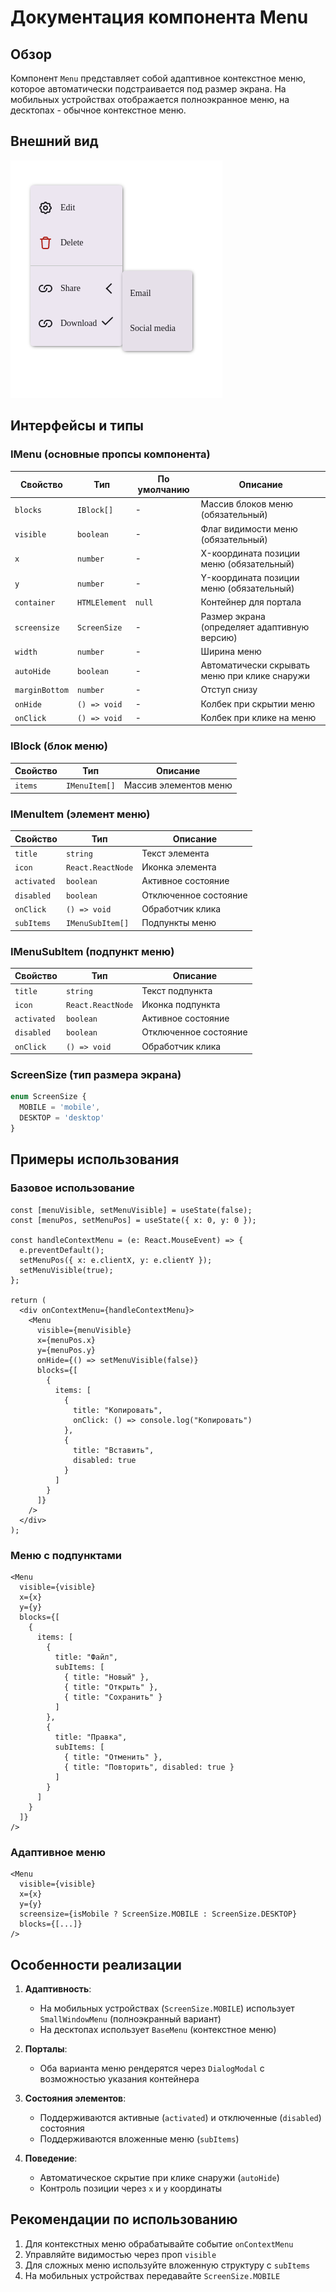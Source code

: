 # Документация компонента Menu

## Обзор
Компонент `Menu` представляет собой адаптивное контекстное меню, которое автоматически подстраивается под размер экрана. На мобильных устройствах отображается полноэкранное меню, на десктопах - обычное контекстное меню.

## Внешний вид  

![Menu](img/Menu.png)

## Интерфейсы и типы

### IMenu (основные пропсы компонента)
| Свойство       | Тип               | По умолчанию | Описание                                                                 |
|----------------|-------------------|--------------|-------------------------------------------------------------------------|
| `blocks`       | `IBlock[]`        | -            | Массив блоков меню (обязательный)                                      |
| `visible`      | `boolean`         | -            | Флаг видимости меню (обязательный)                                     |
| `x`           | `number`          | -            | X-координата позиции меню (обязательный)                               |
| `y`           | `number`          | -            | Y-координата позиции меню (обязательный)                               |
| `container`    | `HTMLElement`     | `null`       | Контейнер для портала                                                  |
| `screensize`   | `ScreenSize`      | -            | Размер экрана (определяет адаптивную версию)                           |
| `width`       | `number`          | -            | Ширина меню                                                            |
| `autoHide`    | `boolean`         | -            | Автоматически скрывать меню при клике снаружи                          |
| `marginBottom`| `number`          | -            | Отступ снизу                                                           |
| `onHide`      | `() => void`      | -            | Колбек при скрытии меню                                                |
| `onClick`     | `() => void`      | -            | Колбек при клике на меню                                               |

### IBlock (блок меню)
| Свойство | Тип          | Описание                          |
|----------|--------------|-----------------------------------|
| `items`  | `IMenuItem[]`| Массив элементов меню             |

### IMenuItem (элемент меню)
| Свойство    | Тип               | Описание                          |
|-------------|-------------------|-----------------------------------|
| `title`     | `string`          | Текст элемента                    |
| `icon`      | `React.ReactNode` | Иконка элемента                   |
| `activated` | `boolean`         | Активное состояние                |
| `disabled`  | `boolean`         | Отключенное состояние             |
| `onClick`   | `() => void`      | Обработчик клика                  |
| `subItems`  | `IMenuSubItem[]`  | Подпункты меню                    |

### IMenuSubItem (подпункт меню)
| Свойство    | Тип               | Описание                          |
|-------------|-------------------|-----------------------------------|
| `title`     | `string`          | Текст подпункта                   |
| `icon`      | `React.ReactNode` | Иконка подпункта                  |
| `activated` | `boolean`         | Активное состояние                |
| `disabled`  | `boolean`         | Отключенное состояние             |
| `onClick`   | `() => void`      | Обработчик клика                  |

### ScreenSize (тип размера экрана)
```typescript
enum ScreenSize {
  MOBILE = 'mobile',
  DESKTOP = 'desktop'
}
```

## Примеры использования

### Базовое использование
```tsx
const [menuVisible, setMenuVisible] = useState(false);
const [menuPos, setMenuPos] = useState({ x: 0, y: 0 });

const handleContextMenu = (e: React.MouseEvent) => {
  e.preventDefault();
  setMenuPos({ x: e.clientX, y: e.clientY });
  setMenuVisible(true);
};

return (
  <div onContextMenu={handleContextMenu}>
    <Menu
      visible={menuVisible}
      x={menuPos.x}
      y={menuPos.y}
      onHide={() => setMenuVisible(false)}
      blocks={[
        {
          items: [
            {
              title: "Копировать",
              onClick: () => console.log("Копировать")
            },
            {
              title: "Вставить",
              disabled: true
            }
          ]
        }
      ]}
    />
  </div>
);
```

### Меню с подпунктами
```tsx
<Menu
  visible={visible}
  x={x}
  y={y}
  blocks={[
    {
      items: [
        {
          title: "Файл",
          subItems: [
            { title: "Новый" },
            { title: "Открыть" },
            { title: "Сохранить" }
          ]
        },
        {
          title: "Правка",
          subItems: [
            { title: "Отменить" },
            { title: "Повторить", disabled: true }
          ]
        }
      ]
    }
  ]}
/>
```

### Адаптивное меню
```tsx
<Menu
  visible={visible}
  x={x}
  y={y}
  screensize={isMobile ? ScreenSize.MOBILE : ScreenSize.DESKTOP}
  blocks={[...]}
/>
```

## Особенности реализации

1. **Адаптивность**:
   - На мобильных устройствах (`ScreenSize.MOBILE`) использует `SmallWindowMenu` (полноэкранный вариант)
   - На десктопах использует `BaseMenu` (контекстное меню)

2. **Порталы**:
   - Оба варианта меню рендерятся через `DialogModal` с возможностью указания контейнера

3. **Состояния элементов**:
   - Поддерживаются активные (`activated`) и отключенные (`disabled`) состояния
   - Поддерживаются вложенные меню (`subItems`)

4. **Поведение**:
   - Автоматическое скрытие при клике снаружи (`autoHide`)
   - Контроль позиции через `x` и `y` координаты

## Рекомендации по использованию

1. Для контекстных меню обрабатывайте событие `onContextMenu`
2. Управляйте видимостью через проп `visible`
3. Для сложных меню используйте вложенную структуру с `subItems`
4. На мобильных устройствах передавайте `ScreenSize.MOBILE`